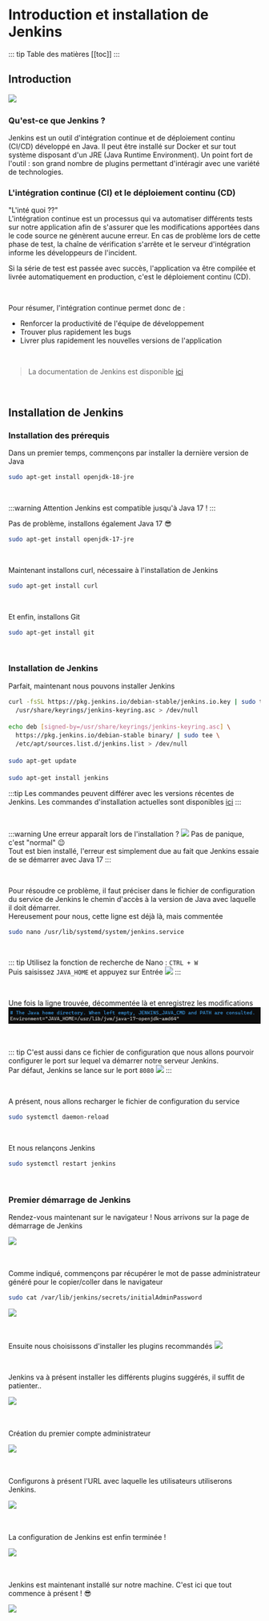 # Introduction et installation de Jenkins

::: tip Table des matières
[[toc]]
:::

## Introduction
![](./assets_install-jenkins/jenkinslogo.png)

### Qu'est-ce que Jenkins ?
Jenkins est un outil d'intégration continue et de déploiement continu (CI/CD) développé en Java. Il peut être installé sur Docker et sur tout système disposant d'un JRE (Java Runtime Environment). Un point fort de l'outil : son grand nombre de plugins permettant d'intéragir avec une variété de technologies.

### L'intégration continue (CI) et le déploiement continu (CD)
"L'inté quoi ??"<br>
L'intégration continue est un processus qui va automatiser différents tests sur notre application afin de s'assurer que les modifications apportées dans le code source ne génèrent aucune erreur. En cas de problème lors de cette phase de test, la chaîne de vérification s'arrête et le serveur d'intégration informe les développeurs de l'incident.

Si la série de test est passée avec succès, l'application va être compilée et livrée automatiquement en production, c'est le déploiement continu (CD).

<br>

Pour résumer, l'intégration continue permet donc de :
- Renforcer la productivité de l'équipe de développement
- Trouver plus rapidement les bugs
- Livrer plus rapidement les nouvelles versions de l'application

<br>

> La documentation de Jenkins est disponible [ici](https://www.jenkins.io/doc/)

<br>

## Installation de Jenkins
### Installation des prérequis
Dans un premier temps, commençons par installer la dernière version de Java
```sh
sudo apt-get install openjdk-18-jre
```

<br>

:::warning Attention
Jenkins est compatible jusqu'à Java 17 !
:::

Pas de problème, installons également Java 17 😎
```sh
sudo apt-get install openjdk-17-jre
```

<br>

Maintenant installons curl, nécessaire à l'installation de Jenkins
```sh
sudo apt-get install curl
```

<br>

Et enfin, installons Git
```sh
sudo apt-get install git
```

<br>

### Installation de Jenkins
Parfait, maintenant nous pouvons installer Jenkins
```sh
curl -fsSL https://pkg.jenkins.io/debian-stable/jenkins.io.key | sudo tee \
  /usr/share/keyrings/jenkins-keyring.asc > /dev/null

echo deb [signed-by=/usr/share/keyrings/jenkins-keyring.asc] \
  https://pkg.jenkins.io/debian-stable binary/ | sudo tee \
  /etc/apt/sources.list.d/jenkins.list > /dev/null

sudo apt-get update

sudo apt-get install jenkins
```
:::tip
Les commandes peuvent différer avec les versions récentes de Jenkins. Les commandes d'installation actuelles sont disponibles [ici](https://www.jenkins.io/doc/book/installing/linux/#debianubuntu)
:::

<br>

:::warning Une erreur apparaît lors de l'installation ?
![](./assets_install-jenkins/installerror.png)
Pas de panique, c'est "normal" 😉<br>
Tout est bien installé, l'erreur est simplement due au fait que Jenkins essaie de se démarrer avec Java 17
:::

<br>

Pour résoudre ce problème, il faut préciser dans le fichier de configuration du service de Jenkins le chemin d'accès à la version de Java avec laquelle il doit démarrer.<br>
Hereusement pour nous, cette ligne est déjà là, mais commentée
```sh
sudo nano /usr/lib/systemd/system/jenkins.service
```

<br>

::: tip
Utilisez la fonction de recherche de Nano : `CTRL + W`<br>
Puis saisissez `JAVA_HOME` et appuyez sur Entrée
![](./assets_install-jenkins/nanosearch.png)
:::

<br>

Une fois la ligne trouvée, décommentée là et enregistrez les modifications
![](./assets_install-jenkins/nanojavahome.png)

<br>

::: tip
C'est aussi dans ce fichier de configuration que nous allons pourvoir configurer le port sur lequel va démarrer notre serveur Jenkins.<br>
Par défaut, Jenkins se lance sur le port `8080`
![](./assets_install-jenkins/nanoport.png)
:::

<br>

A présent, nous allons recharger le fichier de configuration du service
```sh
sudo systemctl daemon-reload
```

<br>

Et nous relançons Jenkins
```sh
sudo systemctl restart jenkins
```

<br>

### Premier démarrage de Jenkins

Rendez-vous maintenant sur le navigateur ! Nous arrivons sur la page de démarrage de Jenkins

![](./assets_install-jenkins/jenkinsinit.png)

<br>

Comme indiqué, commençons par récupérer le mot de passe administrateur généré pour le copier/coller dans le navigateur
```sh
sudo cat /var/lib/jenkins/secrets/initialAdminPassword
```
![](./assets_install-jenkins/jenkinsadminpassword.png)

<br>

Ensuite nous choisissons d'installer les plugins recommandés
![](./assets_install-jenkins/jenkinsselectplugins.png)

<br>

Jenkins va à présent installer les différents plugins suggérés, il suffit de patienter..


![](./assets_install-jenkins/jenkinsinstallplugins.png)

<br>

Création du premier compte administrateur


![](./assets_install-jenkins/jenkinscreateuser.png)

<br>

Configurons à présent l'URL avec laquelle les utilisateurs utiliserons Jenkins. 


![](./assets_install-jenkins/jenkinsurl.png)

<br>

La configuration de Jenkins est enfin terminée !

![](./assets_install-jenkins/jenkinsfinish.png)

<br>

Jenkins est maintenant installé sur notre machine. C'est ici que tout commence à présent ! 😎

![](./assets_install-jenkins/jenkinshome.png)